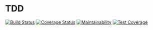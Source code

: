 # TDD
[![Build Status](https://travis-ci.org/Qadriyah/TDD.svg?branch=ch-fix-bug-with-change-email-160834380)](https://travis-ci.org/Qadriyah/TDD) [![Coverage Status](https://coveralls.io/repos/github/Qadriyah/TDD/badge.svg?branch=ch-fix-bug-with-change-email-160834380)](https://coveralls.io/github/Qadriyah/TDD?branch=ch-fix-bug-with-change-email-160834380) [![Maintainability](https://api.codeclimate.com/v1/badges/d59be2842591f6785e07/maintainability)](https://codeclimate.com/github/Qadriyah/TDD/maintainability) [![Test Coverage](https://api.codeclimate.com/v1/badges/d59be2842591f6785e07/test_coverage)](https://codeclimate.com/github/Qadriyah/TDD/test_coverage)
